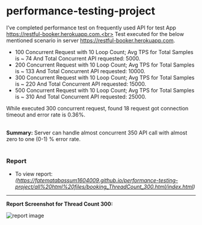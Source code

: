 # performance-testing-project
I’ve completed performance test on frequently used API for test App https://restful-booker.herokuapp.com.<br>
Test executed for the below mentioned scenario in server https://restful-booker.herokuapp.com. <br>
<ul>
<li>100 Concurrent Request with 10 Loop Count; Avg TPS for Total Samples is ~ 74 And Total Concurrent API requested: 5000.</li>
<li>200 Concurrent Request with 10 Loop Count; Avg TPS for Total Samples is ~ 133 And Total Concurrent API requested: 10000.</li>
<li>300 Concurrent Request with 10 Loop Count; Avg TPS for Total Samples is ~ 220 And Total Concurrent API requested: 15000.</li>
<li>500 Concurrent Request with 10 Loop Count; Avg TPS for Total Samples is ~ 310 And Total Concurrent API requested: 25000.</li>
</ul>
While executed 300 concurrent request, found  18 request got connection timeout and error rate is 0.36%. <br><br>

<b>Summary:</b> Server can handle almost concurrent 350 API call with almost zero to one (0-1) % error rate.<br><br>

<b><h3>Report</h3></b>
* To view report: *(https://fatematabassum1604009.github.io/performance-testing-project/all%20html%20files/booking_ThreadCount_300.html/index.html)*
---
<b>Report Screenshot for Thread Count 300:</b><br>

![report image](https://github.com/fatematabassum1604009/performance-testing-project/assets/34239300/123c89e0-ad5b-4462-b3b3-f03372d605fb)
